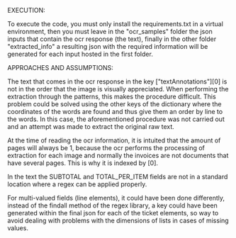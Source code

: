 EXECUTION:

To execute the code, you must only install the requirements.txt in a virtual environment, then you must leave in the "ocr_samples" folder the json inputs that contain the ocr response (the text), finally in the other folder "extracted_info" a resulting json with the required information will be generated for each input hosted in the first folder.

APPROACHES AND ASSUMPTIONS:

The text that comes in the ocr response in the key ["textAnnotations"][0] is not in the order that the image is visually appreciated. When performing the extraction through the patterns, this makes the procedure difficult. This problem could be solved using the other keys of the dictionary where the coordinates of the words are found and thus give them an order by line to the words. In this case, the aforementioned procedure was not carried out and an attempt was made to extract the original raw text.

At the time of reading the ocr information, it is intuited that the amount of
pages will always be 1, because the ocr performs the processing of
extraction for each image and normally the invoices are not documents that have several
pages. This is why it is indexed by [0].

In the text the SUBTOTAL and TOTAL_PER_ITEM fields are not in a standard location where a regex can be applied properly.

For multi-valued fields (line elements), it could have been done differently, instead of the findall method of the regex library, a key could have been generated within the final json for each of the ticket elements, so way to avoid dealing with problems with the dimensions of lists in cases of missing values.

